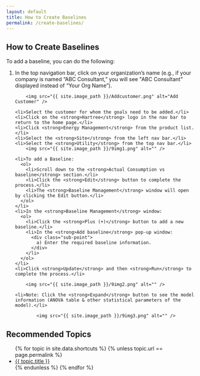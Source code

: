 ```yaml
---
layout: default
title: How to Create Baselines
permalink: /create-baselines/
---
```


<div class="styled-list">
  <h2>How to Create Baselines</h2>
  <p>To add a baseline, you can do the following:</p>
  <ol>
    <li>
      In the top navigation bar, click on your organization’s name 
      (e.g., if your company is named “ABC Consultant,” you will see 
      "ABC Consultant" displayed instead of “Your Org Name”).
    </li>

        <img src="{{ site.image_path }}/Addcustomer.png" alt="Add Customer" />

    <li>Select the customer for whom the goals need to be added.</li>
    <li>Click on the <strong>Hartree</strong> logo in the nav bar to return to the home page.</li>
    <li>Click <strong>Energy Management</strong> from the product list.</li>
    <li>Select the <strong>Site</strong> from the left nav bar.</li>
    <li>Select the <strong>Utility</strong> from the top nav bar.</li>
        <img src="{{ site.image_path }}/9img1.png" alt="" />

    <li>To add a Baseline:
      <ol>
        <li>Scroll down to the <strong>Actual Consumption vs baseline</strong> section.</li>
        <li>Click the <strong>Edit</strong> button to complete the process.</li>
        <li>The <strong>Baseline Management</strong> window will open by clicking the Edit button.</li>
      </ol>
    </li>
    <li>In the <strong>Baseline Management</strong> window:
      <ol>
        <li>Click the <strong>Plus (+)</strong> button to add a new baseline.</li>
        <li>In the <strong>Add baseline</strong> pop-up window:
          <div class="sub-point">
            a) Enter the required baseline information.
          </div>
        </li>
      </ol>
    </li>
    <li>Click <strong>Update</strong> and then <strong>Run</strong> to complete the process.</li>

        <img src="{{ site.image_path }}/9img2.png" alt="" />

    <li>Note: Click the <strong>Expand</strong> button to see the model information (ANOVA table & other statistical parameters of the model).</li>

            <img src="{{ site.image_path }}/9img3.png" alt="" />

  </ol>
</div>


<div class="other-topics">
      <h2>Recommended Topics</h2>
      <ul>
        {% for topic in site.data.shortcuts %}
          {% unless topic.url == page.permalink %}
            <li><a href="{{ topic.url }}">{{ topic.title }}</a></li>
          {% endunless %}
        {% endfor %}
      </ul>
    </div>